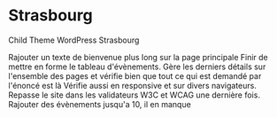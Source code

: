 # Strasbourg
Child Theme WordPress Strasbourg


Rajouter un texte de bienvenue plus long sur la page principale
Finir de mettre en forme le tableau d'évènements.
Gère les derniers détails sur l'ensemble des pages et vérifie bien que tout ce qui est demandé par l'énoncé est là
Vérifie aussi en responsive et sur divers navigateurs. Repasse le site dans les validateurs W3C et WCAG une dernière fois.
Rajouter des évènements jusqu'a 10, il en manque

